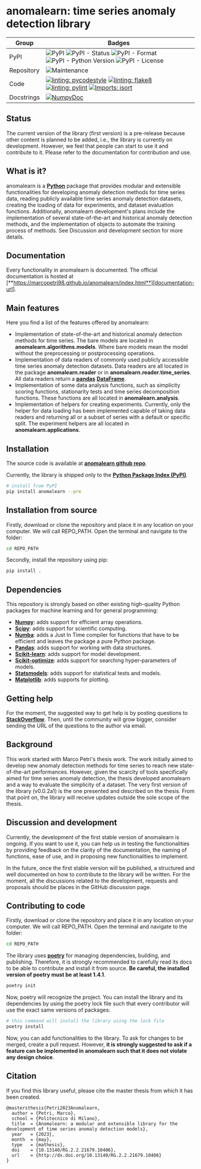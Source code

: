 # anomalearn: time series anomaly detection library

| Group      | Badges |
|------------| ----- |
| PyPI       | ![PyPI](https://img.shields.io/pypi/v/anomalearn) ![PyPI - Status](https://img.shields.io/pypi/status/anomalearn) ![PyPI - Format](https://img.shields.io/pypi/format/anomalearn) ![PyPI - Python Version](https://img.shields.io/pypi/pyversions/anomalearn) ![PyPI - License](https://img.shields.io/pypi/l/anomalearn) |
| Repository | ![Maintenance](https://img.shields.io/maintenance/yes/2023) |
| Code       | [![linting: pycodestyle](https://img.shields.io/badge/1st%20linter-pycodestyle-birghtgreen)](https://github.com/PyCQA/pycodestyle) [![linting: flake8](https://img.shields.io/badge/2nd%20linter-flake8-blue)](https://github.com/PyCQA/flake8) [![linting: pylint](https://img.shields.io/badge/3rd%20linter-pylint-yellowgreen)](https://github.com/pylint-dev/pylint) [![Imports: isort](https://img.shields.io/badge/%20imports-isort-%231674b1?style=flat&labelColor=ef8336)](https://pycqa.github.io/isort/) |
| Docstrings | [![NumpyDoc](https://img.shields.io/badge/%20style-numpy-459db9.svg)](https://numpydoc.readthedocs.io/en/latest/format.html) |

## Status

The current version of the library (first version) is a pre-release because
other content is planned to be added, i.e., the library is currently on
development. However, we feel that people can start to use it and contribute to
it. Please refer to the documentation for contribution and use.

## What is it?

anomalearn is a [**Python**][python-url] package that provides modular and
extensible functionalities for developing anomaly detection methods for time
series data, reading publicly available time series anomaly detection datasets,
creating the loading of data for experiments, and dataset evaluation functions.
Additionally, anomalearn development's plans include the implementation of
several state-of-the-art and historical anomaly detection methods, and the
implementation of objects to automate the training process of methods. See
Discussion and development section for more details.

[python-url]: https://www.python.org/

## Documentation

Every functionality in anomalearn is documented. The official documentation is
hosted at [**https://marcopetri98.github.io/anomalearn/index.html**][documentation-url].

[documentation-url]: https://marcopetri98.github.io/anomalearn/index.html

## Main features

Here you find a list of the features offered by anomalearn:

- Implementation of state-of-the-art and historical anomaly detection methods
  for time series. The bare models are located in **anomalearn.algorithms.models**.
  Where bare models mean the model without the preprocessing or postprocessing
  operations.
- Implementation of data readers of commonly used publicly accessible time
  series anomaly detection datasets. Data readers are all located in the package
  **anomalearn.reader** or in **anomalearn.reader.time_series**. All data
  readers return a [**pandas**][pandas-url] [**DataFrame**][dataframe-url].
- Implementation of some data analysis functions, such as simplicity scoring
  functions, stationarity tests and time series decomposition functions. These
  functions are all located in **anomalearn.analysis**.
- Implementation of helpers for creating experiments. Currently, only the
  helper for data loading has been implemented capable of taking data readers
  and returning all or a subset of series with a default or specific split. The
  experiment helpers are all located in **anomalearn.applications**.

[dataframe-url]: https://pandas.pydata.org/docs/reference/api/pandas.DataFrame.html

## Installation

The source code is available at [**anomalearn github repo**][anomalearn-repo].

Currently, the library is shipped only to the
[**Python Package Index (PyPI)**][pypi-url].

```sh
# install from PyPI
pip install anomalearn --pre
```

[pypi-url]: https://pypi.org
[anomalearn-repo]: https://github.com/marcopetri98/anomalearn

## Installation from source

Firstly, download or clone the repository and place it in any location on your
computer. We will call REPO_PATH. Open the terminal and navigate to the folder:

```sh
cd REPO_PATH
```

Secondly, install the repository using pip:

```sh
pip install .
```

## Dependencies

This repository is strongly based on other existing high-quality Python packages
for machine learning and for general programming:

- [**Numpy**][numpy-url]: adds support for efficient array operations.
- [**Scipy**][scipy-url]: adds support for scientific computing.
- [**Numba**][numba-url]: adds a Just In Time compiler for functions that have
  to be efficient and leaves the package a pure Python package.
- [**Pandas**][pandas-url]: adds support for working with data structures.
- [**Scikit-learn**][sklearn-url]: adds support for model development.
- [**Scikit-optimize**][skopt-url]: adds support for searching hyper-parameters
  of models.
- [**Statsmodels**][statsmodels-url]: adds support for statistical tests and
  models.
- [**Matplotlib**][matplotlib-url]: adds supports for plotting.

[numpy-url]: https://numpy.org/
[scipy-url]: https://scipy.org/
[numba-url]: https://numba.pydata.org/
[pandas-url]: https://pandas.pydata.org/
[sklearn-url]: https://scikit-learn.org/stable/
[skopt-url]: https://scikit-optimize.github.io/stable/
[statsmodels-url]: https://www.statsmodels.org/stable/index.html
[matplotlib-url]: https://matplotlib.org/

## Getting help

For the moment, the suggested way to get help is by posting questions to
[**StackOverflow**][stackoverflow-url]. Then, until the community will grow
bigger, consider sending the URL of the questions to the author via email.

[stackoverflow-url]: https://stackoverflow.com

## Background

This work started with Marco Petri's thesis work. The work initially aimed to
develop new anomaly detection methods for time series to reach new
state-of-the-art performances. However, given the scarcity of tools specifically
aimed for time series anomaly detection, the thesis developed anomalearn and a
way to evaluate the simplicity of a dataset. The very first version of the
library (v0.0.2a1) is the one presented and described on the thesis. From that
point on, the library will receive updates outside the sole scope of the thesis.

## Discussion and development

Currently, the development of the first stable version of anomalearn is ongoing.
If you want to use it, you can help us in testing the functionalities by
providing feedback on the clarity of the documentation, the naming of functions,
ease of use, and in proposing new functionalities to implement.

In the future, once the first stable version will be published, a structured and
well documented on how to contribute to the library will be written. For the
moment, all the discussions related to the development, requests and proposals
should be places in the GitHub discussion page.

## Contributing to code

Firstly, download or clone the repository and place it in any location on your
computer. We will call REPO_PATH. Open the terminal and navigate to the folder:

```sh
cd REPO_PATH
```

The library uses [**poetry**][poetry-url] for managing dependencies, building,
and publishing. Therefore, it is strongly recommended to carefully read its docs
to be able to contribute and install it from source. **Be careful, the installed
version of poetry must be at least 1.4.1**.

```sh
poetry init
```

Now, poetry will recognize the project. You can install the library and its
dependencies by using the poetry lock file such that every contributor will use
the exact same versions of packages:

```sh
# this command will install the library using the lock file
poetry install
```

Now, you can add functionalities to the library. To ask for changes to be
merged, create a pull request. However, **it is strongly suggested to ask if a
feature can be implemented in anomalearn such that it does not violate any
design choice**.

[poetry-url]: https://python-poetry.org/

## Citation

If you find this library useful, please cite the master thesis from which it has been created.

```
@mastersthesis{Petri2023Anomalearn,
  author = {Petri, Marco},
  school = {Politecnico di Milano},
  title  = {Anomalearn: a modular and extensible library for the development of time series anomaly detection models},
  year   = {2023},
  month  = {may},
  type   = {mathesis},
  doi    = {10.13140/RG.2.2.21679.10406},
  url    = {http://dx.doi.org/10.13140/RG.2.2.21679.10406}
}
```
